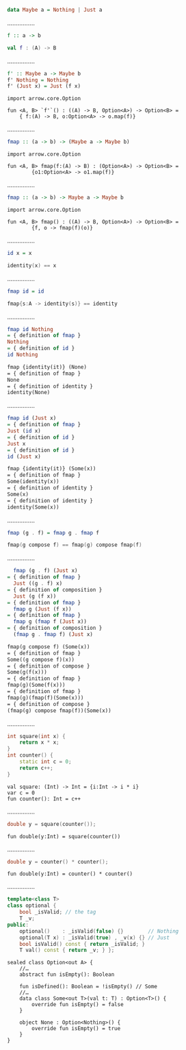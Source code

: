 ```Haskell
data Maybe a = Nothing | Just a
```
................
```Haskell
f :: a -> b
```
```kotlin
val f : (A) -> B
```
................
```Haskell
f' :: Maybe a -> Maybe b
f' Nothing = Nothing
f' (Just x) = Just (f x)
```
```kotlin:ank:playground
import arrow.core.Option

fun <A, B> `f'`() : ((A) -> B, Option<A>) -> Option<B> =
    { f:(A) -> B, o:Option<A> -> o.map(f)}
```
................
```Haskell
fmap :: (a -> b) -> (Maybe a -> Maybe b)
```
```kotlin:ank:playground
import arrow.core.Option

fun <A, B> fmap(f:(A) -> B) : (Option<A>) -> Option<B> =
        {o1:Option<A> -> o1.map(f)}
```
................
```Haskell
fmap :: (a -> b) -> Maybe a -> Maybe b
```
```kotlin:ank:silent
import arrow.core.Option

fun <A, B> fmap() : ((A) -> B, Option<A>) -> Option<B> = 
        {f, o -> fmap(f)(o)}
```
................
```Haskell
id x = x
```
```kotlin
identity(x) == x
```
................
```Haskell
fmap id = id
```
```kotlin
fmap{s:A -> identity(s)} == identity
```
................
```Haskell
fmap id Nothing
= { definition of fmap }
Nothing
= { definition of id }
id Nothing
```
```markdown
fmap {identity(it)} (None)
= { definition of fmap }
None
= { definition of identity }
identity(None)
```
................
```Haskell
fmap id (Just x)
= { definition of fmap }
Just (id x)
= { definition of id }
Just x
= { definition of id }
id (Just x)
```
```markdown
fmap {identity(it)} (Some(x))
= { definition of fmap }
Some(identity(x))
= { definition of identity }
Some(x)
= { definition of identity }
identity(Some(x))
```
................
```Haskell
fmap (g . f) = fmap g . fmap f
```
```kotlin
fmap(g compose f) == fmap(g) compose fmap(f)
```
................
```Haskell
  fmap (g . f) (Just x)
= { definition of fmap }
  Just ((g . f) x)
= { definition of composition }
  Just (g (f x))
= { definition of fmap }
  fmap g (Just (f x))
= { definition of fmap }
  fmap g (fmap f (Just x))
= { definition of composition }
  (fmap g . fmap f) (Just x)
```
```markdown
fmap(g compose f) (Some(x))
= { definition of fmap }
Some((g compose f)(x))
= { definition of compose }
Some(g(f(x)))
= { definition of fmap }
fmap(g)(Some(f(x)))
= { definition of fmap }
fmap(g)(fmap(f)(Some(x)))
= { definition of compose }
(fmap(g) compose fmap(f))(Some(x))
```
................
```cpp
int square(int x) {
    return x * x;
}
int counter() {
    static int c = 0;
    return c++;
}
```
```kotlin:ank:silent
val square: (Int) -> Int = {i:Int -> i * i}
var c = 0
fun counter(): Int = c++
```
................
```cpp
double y = square(counter());
```
```kotlin:ank:silent
fun double(y:Int) = square(counter())
```
................
```cpp
double y = counter() * counter();
```
```kotlin:ank:silent
fun double(y:Int) = counter() * counter()
```
................
```cpp
template<class T>
class optional {
    bool _isValid; // the tag
    T _v; 
public:
    optional()    : _isValid(false) {}        // Nothing
    optional(T x) : _isValid(true) , _v(x) {} // Just
    bool isValid() const { return _isValid; }
    T val() const { return _v; } };
```
```kotlin:ank:playground
sealed class Option<out A> {
    //…
    abstract fun isEmpty(): Boolean

    fun isDefined(): Boolean = !isEmpty() // Some
    //…
    data class Some<out T>(val t: T) : Option<T>() {
        override fun isEmpty() = false
    }

    object None : Option<Nothing>() {
        override fun isEmpty() = true
    }
}
```